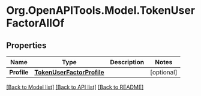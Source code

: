 # Org.OpenAPITools.Model.TokenUserFactorAllOf

## Properties

Name | Type | Description | Notes
------------ | ------------- | ------------- | -------------
**Profile** | [**TokenUserFactorProfile**](TokenUserFactorProfile.md) |  | [optional] 

[[Back to Model list]](../README.md#documentation-for-models) [[Back to API list]](../README.md#documentation-for-api-endpoints) [[Back to README]](../README.md)

